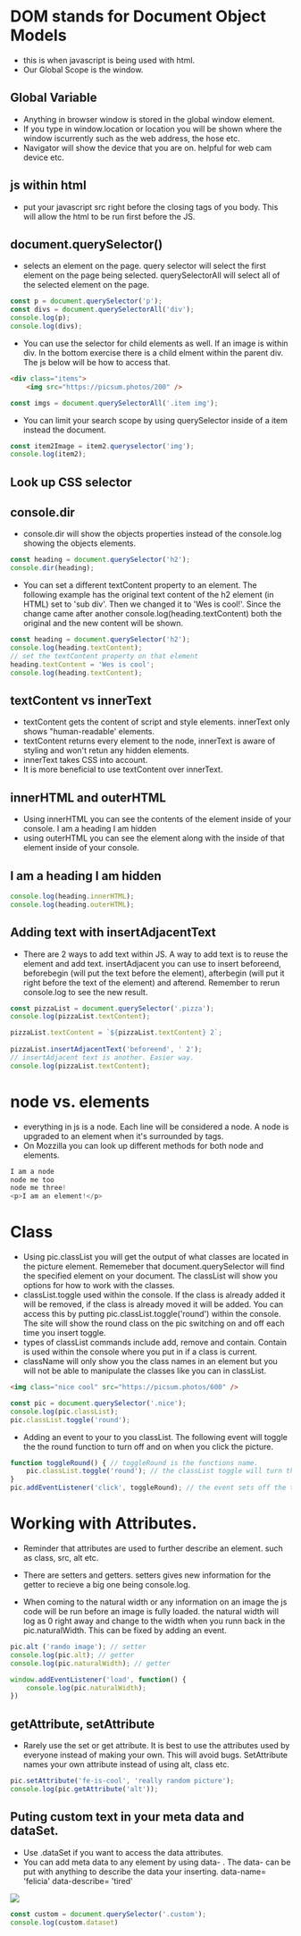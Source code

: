 # DOM stands for Document Object Models
- this is when javascript is being used with html. 
- Our Global Scope is the window. 
## Global Variable
- Anything in browser window is stored in the global window element. 
- If you type in window.location or location you will be shown where the window iscurrently such as the web address, the hose etc.
- Navigator will show the device that you are on. helpful for web cam device etc. 
## js within html
- put your javascript src right before the closing tags of you body. This will allow the html to be run first before the JS.
## document.querySelector()
- selects an element on the page. query selector will select the first element on the page being selected. querySelectorAll will select all of the selected element on the page.
```js
const p = document.querySelector('p');
const divs = document.querySelectorAll('div');
console.log(p);
console.log(divs);
```
- You can use the selector for child elements as well. If an image is within div. In the bottom exercise there is a child elment within the parent div. The js below will be how to access that. 
```html
<div class="items">
    <img src="https://picsum.photos/200" />
```
```js
const imgs = document.querySelectorAll('.item img');
```
- You can limit your search scope by using querySelector inside of a item instead the document. 
```js
const item2Image = item2.queryselector('img');
console.log(item2);
```
## Look up CSS selector
## console.dir
- console.dir will show the objects properties instead of the console.log showing the objects elements. 
```js
const heading = document.querySelector('h2');
console.dir(heading);
```
- You can set a different textContent property to an element. The following example has the original text content of the h2 element (in HTML) set to 'sub div'. Then we changed it to 'Wes is cool!'. Since the change came after another console.log(heading.textContent) both the original and the new content will be shown. 
```js
const heading = document.querySelector('h2');
console.log(heading.textContent);
// set the textContent property on that element
heading.textContent = 'Wes is cool';
console.log(heading.textContent);
```
## textContent vs innerText
- textContent gets the content of script and style elements. innerText only shows "human-readable' elements.
- textContent returns every element to the node, innerText is aware of styling and won't retun any hidden elements. 
- innerText takes CSS into account. 
- It is more beneficial to use textContent over innerText.
## innerHTML and outerHTML
- Using innerHTML you can see the contents of the element inside of your console. 
I am a heading
I am hidden
- using outerHTML you can see the element along with the inside of that element inside of your console. 
<h2>
I am a heading
<span>I am hidden</span>
</h2>

```js
console.log(heading.innerHTML);
console.log(heading.outerHTML);
```
## Adding text with insertAdjacentText

- There are 2 ways to add text within JS. A way to add text is to reuse the element and add text. insertAdjacent you can use to insert beforeend, beforebegin (will put the text before the element), afterbegin (will put it right before the text of the element) and afterend. Remember to rerun console.log to see the new result. 

```js
const pizzaList = document.querySelector('.pizza');
console.log(pizzaList.textContent);

pizzaList.textContent = `${pizzaList.textContent} 2`; 
 
pizzaList.insertAdjacentText('beforeend', ' 2');
// insertAdjacent text is another. Easier way. 
console.log(pizzaList.textContent);

```
# node vs. elements
- everything in js is a node. Each line will be considered a node. A node is upgraded to an element when it's surrounded by tags. 
- On Mozzilla you can look up different methods for both node and elements. 

```js
I am a node
node me too
node me three!
<p>I am an element!</p>
```

# Class
- Using pic.classList you will get the output of what classes are located in the picture element. Rememeber that document.querySelector will find the specified element on your document. The classList will show you options for how to work with the classes. 
- classList.toggle used within the console. If the class is already added it will be removed, if the class is already moved it will be added. You can access this by putting pic.classList.toggle('round') within the console. The site will show the round class on the pic switching on and off each time you insert toggle. 
- types of classList commands include add, remove and contain. Contain is used within the console where you put in if a class is current.
- className will only show you the class names in an element but you will not be able to manipulate the classes like you can in classList. 


```md
<img class="nice cool" src="https://picsum.photos/600" />
```
```js
const pic = document.querySelector('.nice');
console.log(pic.classList);
pic.classList.toggle('round');
```
- Adding an event to your to you classList. The following event will toggle the the round function to turn off and on when you click the picture. 

```js
function toggleRound() { // toggleRound is the functions name. 
    pic.classList.toggle('round'); // the classList toggle will turn the class round on and off.
}
pic.addEventListener('click', toggleRound); // the event sets off the toggle whenever the image is clicked. 
```

# Working with Attributes. 
- Reminder that attributes are used to further describe an element. such as class, src, alt etc. 

- There are setters and getters. setters gives new information for the getter to recieve a big one being console.log. 
- When coming to the natural width or any information on an image the js code will be run before an image is fully loaded. the natural width will log as 0 right away and change to the width when you runn back in the pic.naturalWidth. This can be fixed by adding an event. 

```js
pic.alt ('rando image'); // setter 
console.log(pic.alt); // getter
console.log(pic.naturalWidth); // getter

window.addEventListener('load', function() {
    console.log(pic.naturalWidth);
})

```
## getAttribute, setAttribute
- Rarely use the set or get attribute. It is best to use the attributes used by everyone instead of making your own. This will avoid bugs. SetAttribute names your own attribute instead of using alt, class etc.


```js
pic.setAttribute('fe-is-cool', 'really random picture');
console.log(pic.getAttribute('alt')); 
```
## Puting custom text in your meta data and dataSet. 
- Use .dataSet if you want to access the data attributes.
- You can add meta data to any element by using data- . The data- can be put with anything to describe the data your inserting. data-name= 'felicia' data-describe= 'tired' 

<img data-name='felicia' src="https://picsum.photos/200" />

```js
const custom = document.querySelector('.custom');
console.log(custom.dataset)
```









